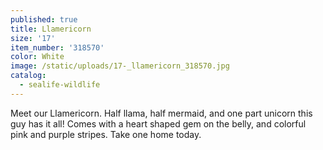 ```yaml
---
published: true
title: Llamericorn
size: '17'
item_number: '318570'
color: White
image: /static/uploads/17-_llamericorn_318570.jpg
catalog:
  - sealife-wildlife
---
```

Meet our Llamericorn. Half llama, half mermaid, and one part unicorn this guy has it all! Comes with a heart shaped gem on the belly, and colorful pink and purple stripes. Take one home today.
